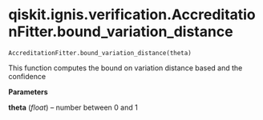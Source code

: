 # qiskit.ignis.verification.AccreditationFitter.bound\_variation\_distance

`AccreditationFitter.bound_variation_distance(theta)`

This function computes the bound on variation distance based and the confidence

**Parameters**

**theta** (*float*) – number between 0 and 1
